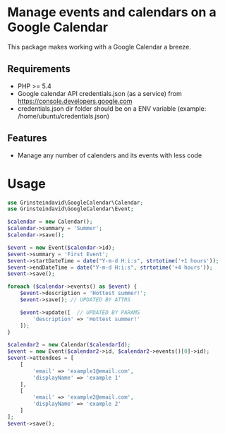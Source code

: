 Manage events and calendars on a Google Calendar
=========================

This package makes working with a Google Calendar a breeze.

Requirements
--------

* PHP >= 5.4
* Google calendar API credentials.json (as a service) from https://console.developers.google.com
* credentials.json dir folder should be on a ENV variable (example: /home/ubuntu/credentials.json)

Features
--------

* Manage any number of calenders and its events with less code

Usage
=====

```php
use Grinsteindavid\GoogleCalendar\Calendar;
use Grinsteindavid\GoogleCalendar\Event;

$calendar = new Calendar();
$calendar->summary = 'Summer';
$calendar->save();

$event = new Event($calendar->id);
$event->summary = 'First Event';
$event->startDateTime = date("Y-m-d H:i:s", strtotime('+1 hours'));
$event->endDateTime = date("Y-m-d H:i:s", strtotime('+4 hours'));
$event->save();

foreach ($calendar->events() as $event) {
    $event->description = 'Hottest summer!';
    $event->save(); // UPDATED BY ATTRS

    $event->update([  // UPDATED BY PARAMS
    	'description' => 'Hottest summer!'
    ]);
}

$calendar2 = new Calendar($calendarId);
$event = new Event($calendar2->id, $calendar2->events()[0]->id);
$event->attendees = [
    [
        'email' => 'example1@email.com',
        'displayName' => 'example 1'
    ],
    [
        'email' => 'example2@email.com',
        'displayName' => 'example 2'
    ]
];
$event->save();
```
